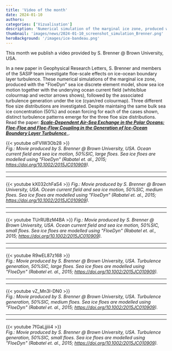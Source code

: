 ```yaml
---
title: 'Video of the month'
date: 2024-01-10
authors:
categories: ['Vizualisation']
description: 'Numerical simulation of the marginal ice zone, produced with "FloeDyn" sea ice discrete element model.'
thumbnail: 'images/news/2024-01-10_screenshot_simulation_Brenner.png'
heroBackground: '/images/ice-bandeau.png'
---
```


This month we publish a video provided by S. Brenner @ Brown University, USA.

In a new paper in Geophysical Research Letters, S. Brenner and members of the SASIP team investigate floe-scale effects on ice-ocean boundary layer turbulence. These numerical simulations of the marginal ice zone, produced with the "FloeDyn" sea ice discrete element model, show sea ice motion together with the underying ocean current field (white/blue colourmap and vector arrows shows), followed by the associated turbulence generation under the ice (cyan/red colourmap). Three different floe size distributions are investigated. Despite maintaing the same bulk sea ice concentration (50%) and ocean forcing for each of the cases shown, distinct turbulence patterns emerge for the three floe size distributions. Read the paper: [**_Scale-Dependent Air-Sea Exchange in the Polar Oceans: Floe-Floe and Floe-Flow Coupling in the Generation of Ice-Ocean Boundary Layer Turbulence_**](https://doi.org/10.1029/2023GL105703)_.


{{< youtube oiFVlW3Ob28 >}}  
_Fig.: Movie produced by S. Brenner @ Brown University, USA. 
Ocean current field and sea ice motion, 50%SIC, large floes.
Sea ice floes are modelled using "FloeDyn" (Rabatel et. al., 2015; https://doi.org/10.1002/2015JC010909)._

---
---

{{< youtube kX032chFaS4 >}}
_Fig.: Movie produced by S. Brenner @ Brown University, USA. 
Ocean current field and sea ice motion, 50%SIC, medium floes.
Sea ice floes are modelled using "FloeDyn" (Rabatel et. al., 2015; https://doi.org/10.1002/2015JC010909)._

---
---

{{< youtube TUrRUBzM4BA >}}
_Fig.: Movie produced by S. Brenner @ Brown University, USA. 
Ocean current field and sea ice motion, 50%SIC, small floes.
Sea ice floes are modelled using "FloeDyn" (Rabatel et. al., 2015; https://doi.org/10.1002/2015JC010909)._

---
---

{{< youtube R9wEL87z168 >}}   
_Fig.: Movie produced by S. Brenner @ Brown University, USA. 
Turbulence generation, 50%SIC, large floes.
Sea ice floes are modelled using "FloeDyn" (Rabatel et. al., 2015; https://doi.org/10.1002/2015JC010909)._

---
---

{{< youtube vZ_Mn3I-DN0 >}}   
_Fig.: Movie produced by S. Brenner @ Brown University, USA. 
Turbulence generation, 50%SIC, medium floes.
Sea ice floes are modelled using "FloeDyn" (Rabatel et. al., 2015; https://doi.org/10.1002/2015JC010909)._

---
--- 
{{< youtube 7fGaLjjiii4 >}}   
_Fig.: Movie produced by S. Brenner @ Brown University, USA. 
Turbulence generation, 50%SIC, small floes.
Sea ice floes are modelled using "FloeDyn" (Rabatel et. al., 2015; https://doi.org/10.1002/2015JC010909)._
